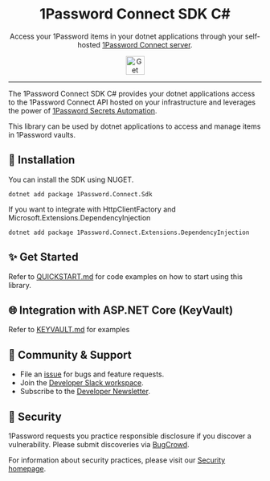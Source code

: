 <!-- Image sourced from https://blog.1password.com/introducing-secrets-automation/ -->
<img alt="" role="img" src="https://blog.1password.com/posts/2021/secrets-automation-launch/header.svg"/>

<div align="center">
	<h1>1Password Connect SDK C#</h1>
	<p>Access your 1Password items in your dotnet applications through your self-hosted <a href="https://developer.1password.com/docs/connect">1Password Connect server</a>.</p>
	<a href="/QUICKSTART.md">
		<img alt="Get started" src="https://user-images.githubusercontent.com/45081667/226940040-16d3684b-60f4-4d95-adb2-5757a8f1bc15.png" height="37"/>
	</a>
</div>

---

The 1Password Connect SDK C# provides your dotnet applications access to the 1Password Connect API hosted on your infrastructure and leverages the power of [1Password Secrets Automation](https://1password.com/product/secrets/).

This library can be used by dotnet applications to access and manage items in 1Password vaults.

## 💾 Installation

You can install the SDK using NUGET.

```dotnetcli
dotnet add package 1Password.Connect.Sdk
```

If you want to integrate with HttpClientFactory and Microsoft.Extensions.DependencyInjection

```dotnetcli
dotnet add package 1Password.Connect.Extensions.DependencyInjection
```

## ✨ Get Started

Refer to [QUICKSTART.md](/assets/QUICKSTART.md) for code examples on how to start using this library.

## 🌐 Integration with ASP.NET Core (KeyVault)

Refer to [KEYVAULT.md](/assets/KEYVAULT.md) for examples

## 💙 Community & Support

-   File an [issue](https://github.com/zskovacs/connect-sdk-csharp/issues) for bugs and feature requests.
-   Join the [Developer Slack workspace](https://join.slack.com/t/1password-devs/shared_invite/zt-1halo11ps-6o9pEv96xZ3LtX_VE0fJQA).
-   Subscribe to the [Developer Newsletter](https://1password.com/dev-subscribe/).

## 🔐 Security

1Password requests you practice responsible disclosure if you discover a vulnerability. Please submit discoveries via [BugCrowd](https://bugcrowd.com/agilebits).

For information about security practices, please visit our [Security homepage](https://1password.com/security/).


